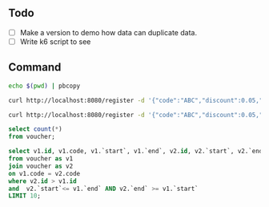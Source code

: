 ## Todo
- [ ] Make a version to demo how data can duplicate data.
- [ ] Write k6 script to see

## Command

```sh
echo $(pwd) | pbcopy
```

```sh
curl http://localhost:8080/register -d '{"code":"ABC","discount":0.05,"start":"2019-08-09T15:08:37.060Z","end":"2019-08-11T15:08:37.060Z"}' | jq .

curl http://localhost:8080/register -d '{"code":"ABC","discount":0.05,"start":"2019-08-10T15:08:37.060Z","end":"2019-08-12T15:08:37.060Z"}' | jq .
```

```sql
select count(*)
from voucher;

select v1.id, v1.code, v1.`start`, v1.`end`, v2.id, v2.`start`, v2.`end`
from voucher as v1
join voucher as v2
on v1.code = v2.code
where v2.id > v1.id
and  v2.`start`<= v1.`end` AND v2.`end` >= v1.`start` 
LIMIT 10;
```